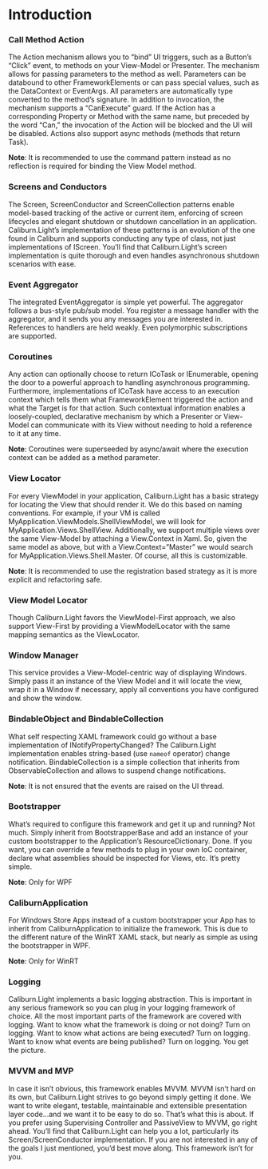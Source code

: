 # Introduction

### Call Method Action
The Action mechanism allows you to “bind” UI triggers, such as a Button’s “Click” event, to methods on your View-Model or Presenter. The mechanism allows for passing parameters to the method as well. Parameters can be databound to other FrameworkElements or can pass special values, such as the DataContext or EventArgs. All parameters are automatically type converted to the method’s signature. In addition to invocation, the mechanism supports a “CanExecute” guard. If the Action has a corresponding Property or Method with the same name, but preceded by the word “Can,” the invocation of the Action will be blocked and the UI will be disabled. Actions also support async methods (methods that return Task).

**Note**: It is recommended to use the command pattern instead as no reflection is required for binding the View Model method.

### Screens and Conductors
The Screen, ScreenConductor and ScreenCollection patterns enable model-based tracking of the active or current item, enforcing of screen lifecycles and elegant shutdown or shutdown cancellation in an application. Caliburn.Light’s implementation of these patterns is an evolution of the one found in Caliburn and supports conducting any type of class, not just implementations of IScreen. You’ll find that Caliburn.Light’s screen implementation is quite thorough and even handles asynchronous shutdown scenarios with ease.

### Event Aggregator
The integrated EventAggregator is simple yet powerful. The aggregator follows a bus-style pub/sub model. You register a message handler with the aggregator, and it sends you any messages you are interested in.  References to handlers are held weakly. Even polymorphic subscriptions are supported.

### Coroutines
Any action can optionally choose to return ICoTask or IEnumerable<ICoTask>, opening the door to a powerful approach to handling asynchronous programming. Furthermore, implementations of ICoTask have access to an execution context which tells them what FrameworkElement triggered the action and what the Target is for that action. Such contextual information enables a loosely-coupled, declarative mechanism by which a Presenter or View-Model can communicate with its View without needing to hold a reference to it at any time.

**Note**: Coroutines were superseeded by async/await where the execution context can be added as a method parameter.

### View Locator
For every ViewModel in your application, Caliburn.Light has a basic strategy for locating the View that should render it. We do this based on naming conventions. For example, if your VM is called MyApplication.ViewModels.ShellViewModel, we will look for MyApplication.Views.ShellView. Additionally, we support multiple views over the same View-Model by attaching a View.Context in Xaml. So, given the same model as above, but with a View.Context=”Master” we would search for MyApplication.Views.Shell.Master. Of course, all this is customizable.

**Note**: It is recommended to use the registration based strategy as it is more explicit and refactoring safe.

### View Model Locator
Though Caliburn.Light favors the ViewModel-First approach, we also support View-First by providing a ViewModelLocator with the same mapping semantics as the ViewLocator.

### Window Manager
This service provides a View-Model-centric way of displaying Windows. Simply pass it an instance of the View Model and it will locate the view, wrap it in a Window if necessary, apply all conventions you have configured and show the window.

### BindableObject and BindableCollection
What self respecting XAML framework could go without a base implementation of INotifyPropertyChanged? The Caliburn.Light implementation enables string-based (use `nameof` operator) change notification.  BindableCollection<T> is a simple collection that inherits from ObservableCollection<T> and allows to suspend change notifications.

**Note**: It is not ensured that the events are raised on the UI thread.

### Bootstrapper
What’s required to configure this framework and get it up and running? Not much. Simply inherit from BootstrapperBase and add an instance of your custom bootstrapper to the Application’s ResourceDictionary. Done. If you want, you can override a few methods to plug in your own IoC container, declare what assemblies should be inspected for Views, etc. It’s pretty simple.

**Note**: Only for WPF

### CaliburnApplication
For Windows Store Apps instead of a custom bootstrapper your App has to inherit from CaliburnApplication to initialize the framework. This is due to the different nature of the WinRT XAML stack, but nearly as simple as using the bootstrapper in WPF.

**Note**: Only for WinRT

### Logging
Caliburn.Light implements a basic logging abstraction. This is important in any serious framework so you can plug in your logging framework of choice. All the most important parts of the framework are covered with logging. Want to know what the framework is doing or not doing? Turn on logging. Want to know what actions are being executed? Turn on logging. Want to know what events are being published? Turn on logging. You get the picture.

### MVVM and MVP
In case it isn’t obvious, this framework enables MVVM. MVVM isn’t hard on its own, but Caliburn.Light strives to go beyond simply getting it done. We want to write elegant, testable, maintainable and extensible presentation layer code...and we want it to be easy to do so. That’s what this is about. If you prefer using Supervising Controller and PassiveView to MVVM, go right ahead. You’ll find that Caliburn.Light can help you a lot, particularly its Screen/ScreenConductor implementation. If you are not interested in any of the goals I just mentioned, you’d best move along. This framework isn’t for you.
